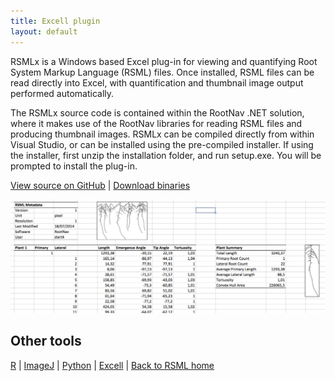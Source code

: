 ```yaml
---
title: Excell plugin
layout: default
---
```


RSMLx is a Windows based Excel plug-in for viewing and quantifying Root System Markup Language (RSML) files. Once installed, RSML files can be read directly into Excel, with quantification and thumbnail image output performed automatically.

The RSMLx source code is contained within the RootNav .NET solution, where it makes use of the RootNav libraries for reading RSML files and producing thumbnail images. RSMLx can be compiled directly from within Visual Studio, or can be installed using the pre-compiled installer. If using the installer, first unzip the installation folder, and run setup.exe. You will be prompted to install the plug-in.

[View source on GitHub](https://github.com/RootSystemML/RSML-conversion-tools/tree/master/excell) | [Download binaries](https://github.com/RootSystemML/RSML-conversion-tools/blob/master/excell)

[![Excell plugin interface](/images/excell_rsml.png)](/images/excell_rsml.png)

 
 ## Other tools
 
[R](/tools/r_rsml) | [ImageJ](/tools/imagej_rsml) |  [Python](/tools/python_rsml) |  [Excell](/tools/excell_rsml) |  [Back to RSML home](/index)

